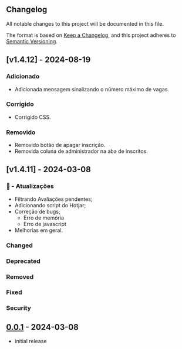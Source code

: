 ## Changelog

All notable changes to this project will be documented in this file.

The format is based on [Keep a Changelog],
and this project adheres to [Semantic Versioning].

## [v1.4.12] - 2024-08-19
### Adicionado
- Adicionada mensagem sinalizando o número máximo de vagas.
### Corrigido
- Corrigido CSS.
### Removido
- Removido botão de apagar inscrição.
- Removida coluna de administrador na aba de inscritos.

## [v1.4.11] - 2024-03-08

### 🚀 - Atualizações

- Filtrando Avaliações pendentes;
- Adicionando script do Hotjar;
- Correção de bugs;
  - Erro de memória
  - Erro de javascript
- Melhorias em geral.

### Changed

### Deprecated

### Removed

### Fixed

### Security

## [0.0.1] - 2024-03-08

- initial release

<!-- Links -->
[keep a changelog]: https://keepachangelog.com/en/1.0.0/
[semantic versioning]: https://semver.org/spec/v2.0.0.html

<!-- Versions -->
[unreleased]: https://github.com/secultce/theme-Ceara/compare/v0.0.2...HEAD
[0.0.2]: https://github.com/secultce/theme-Ceara/compare/v0.0.1...v0.0.2
[0.0.1]: https://github.com/secultce/theme-Ceara/releases/tag/v0.0.1